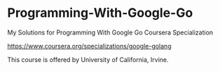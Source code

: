 # Programming-With-Google-Go
My Solutions for Programming With Google Go Coursera Specialization

https://www.coursera.org/specializations/google-golang


This course is offered by University of California, Irvine.
